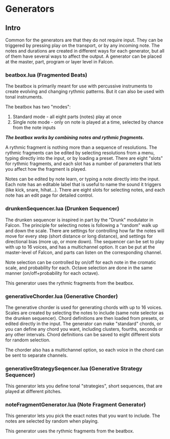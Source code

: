 # Generators

## Intro

Common for the generators are that they do not require input. They can be triggered by pressing play on the transport, or by any incoming note. The notes and durations are created in different ways for each generator, but all of them have several ways to affect the output. A generator can be placed at the master, part, program or layer level in Falcon.

### beatbox.lua (Fragmented Beats)
The beatbox is primarily meant for use with percussive instruments to create evolving and changing rythmic patterns. But it can also be used with tonal instruments.

The beatbox has two "modes":
1. Standard mode - all eight parts (notes) play at once
1. Single note mode - only on note is played at a time, selected by chance from the note inputs

***The beatbox works by combining notes and rythmic fragments.***

A rythmic fragment is nothing more than a sequence of resolutions. The rythmic fragments can be edited by selecting resolutions from a menu, typing directly into the input, or by loading a preset. There are eight "slots" for rythmic fragments, and each slot has a number of parameters that lets you affect how the fragment is played.

Notes can be edited by note learn, or typing a note directly into the input. Each note has an editable label that is useful to name the sound it triggers (like kick, snare, hihat...). There are eight slots for selecting notes, and each note has an edit page for detailed control.

### drunkenSequencer.lua (Drunken Sequencer)
The drunken sequencer is inspired in part by the "Drunk" modulator in Falcon. The principle for selecting notes is following a "random" walk up and down the scale. There are settings for controlling how far the notes will move for every step (short distance or long distance), and settings for directional bias (more up, or more down). The sequencer can be set to play with up to 16 voices, and has a multichannel option. It can be put at the master-level of Falcon, and parts can listen on the corresponding channel.

Note selection can be controlled by on/off for each note in the cromatic scale, and probability for each. Octave selection are done in the same manner (on/off+probability for each octave).

This generator uses the rythmic fragments from the beatbox.

### generativeChorder.lua (Generative Chorder)
The generative chorder is used for generating chords with up to 16 voices. Scales are created by selecting the notes to include (same note selector as the drunken sequencer). Chord definitions are then loaded from presets, or edited directly in the input. The generator can make "standard" chords, or you can define any chord you want, including clusters, fourths, seconds or any other intervals. Chord definitions can be saved to eight different slots for random selection.

The chorder also has a multichannel option, so each voice in the chord can be sent to separate channels.

### generativeStrategySeqencer.lua (Generative Strategy Sequencer)
This generator lets you define tonal "strategies", short sequences, that are played at different pitches.

### noteFragmentGenerator.lua (Note Fragment Generator)
This generator lets you pick the exact notes that you want to include. The notes are selected by random when playing.

This generator uses the rythmic fragments from the beatbox.